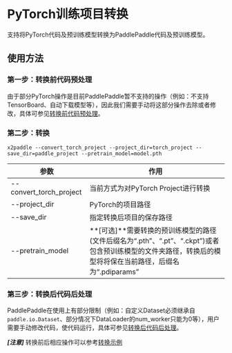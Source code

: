# PyTorch训练项目转换

支持将PyTorch代码及预训练模型转换为PaddlePaddle代码及预训练模型。

## 使用方法
### 第一步：转换前代码预处理
由于部分PyTorch操作是目前PaddlePaddle暂不支持的操作（例如：不支持TensorBoard、自动下载模型等），因此我们需要手动将这部分操作去除或者修改，具体可参见[转换前代码预处理](./before_convert.md)。



### 第二步：转换
``` shell
x2paddle --convert_torch_project --project_dir=torch_project --save_dir=paddle_project --pretrain_model=model.pth
```
| 参数 | 作用|
|----------|--------------|
|--convert_torch_project | 当前方式为对PyTorch Project进行转换 |
|--project_dir | PyTorch的项目路径 |
|--save_dir | 指定转换后项目的保存路径 |
|--pretrain_model | **[可选]**需要转换的预训练模型的路径(文件后缀名为“.pth”、“.pt”、“.ckpt”)或者包含预训练模型的文件夹路径，转换后的模型将将保在当前路径，后缀名为“.pdiparams” |


### 第三步：转换后代码后处理
PaddlePaddle在使用上有部分限制（例如：自定义Dataset必须继承自`paddle.io.Dataset`、部分情况下DataLoader的num_worker只能为0等），用户需要手动修改代码，使代码运行，具体可参见[转换后代码后处理](./after_convert.md)。

***[注意]*** 转换前后相应操作可以参考[转换示例](./demo/README.md)
